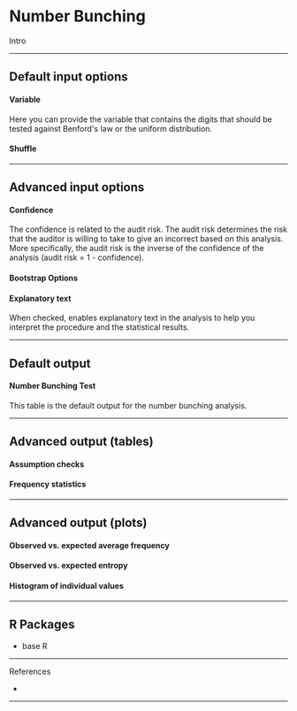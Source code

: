 Number Bunching
==========================

Intro

----

Default input options
-------

#### Variable
Here you can provide the variable that contains the digits that should be tested against Benford's law or the uniform distribution.

#### Shuffle


----

Advanced input options
-------

#### Confidence
The confidence is related to the audit risk. The audit risk determines the risk that the auditor is willing to take to give an incorrect based on this analysis. More specifically, the audit risk is the inverse of the confidence of the analysis (audit risk = 1 - confidence).

#### Bootstrap Options

#### Explanatory text
When checked, enables explanatory text in the analysis to help you interpret the procedure and the statistical results.

----

Default output
-------

#### Number Bunching Test
This table is the default output for the number bunching analysis.

----

Advanced output (tables)
-------

#### Assumption checks

#### Frequency statistics

----

Advanced output (plots)
-------

#### Observed vs. expected average frequency

#### Observed vs. expected entropy

#### Histogram of individual values

----

R Packages
-------

- base R

----

References

- 
-------
